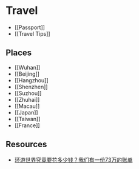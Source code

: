 # Travel

- [[Passport]]
- [[Travel Tips]]

## Places

- [[Wuhan]]
- [[Beijing]]
- [[Hangzhou]]
- [[Shenzhen]]
- [[Suzhou]]
- [[Zhuhai]]
- [[Macau]]
- [[Japan]]
- [[Taiwan]]
- [[France]]

## Resources

- [环游世界究竟要花多少钱？我们有一份73万的账单](https://zhuanlan.zhihu.com/p/28339107)
